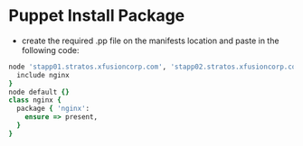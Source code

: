 # Puppet Install Package

- create the required .pp file on the manifests location and paste in the following code:

``` Ruby
node 'stapp01.stratos.xfusioncorp.com', 'stapp02.stratos.xfusioncorp.com', 'stapp03.stratos.xfusioncorp.com' {
  include nginx
}
node default {}
class nginx {
  package { 'nginx':
    ensure => present,
  }
}
```
